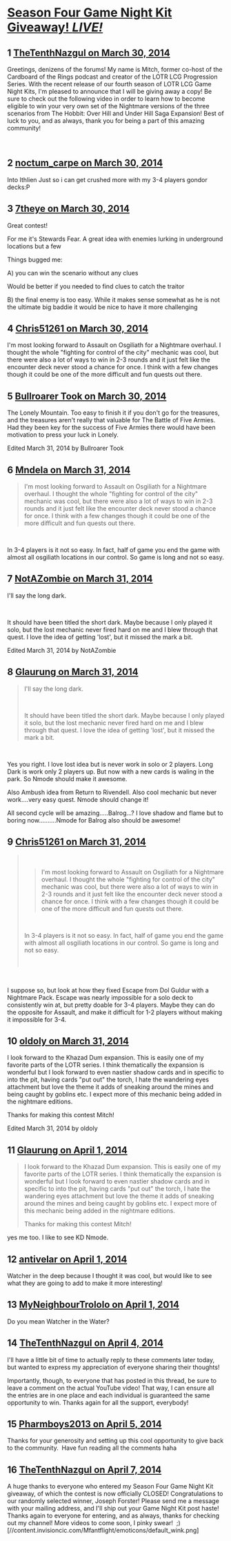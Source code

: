 # [Season Four Game Night Kit Giveaway! *LIVE!*](https://community.fantasyflightgames.com/topic/102705-season-four-game-night-kit-giveaway-live/)

## 1 [TheTenthNazgul on March 30, 2014](https://community.fantasyflightgames.com/topic/102705-season-four-game-night-kit-giveaway-live/?do=findComment&comment=1031850)

Greetings, denizens of the forums! My name is Mitch, former co-host of the Cardboard of the Rings podcast and creator of the LOTR LCG Progression Series. With the recent release of our fourth season of LOTR LCG Game Night Kits, I'm pleased to announce that I will be giving away a copy! Be sure to check out the following video in order to learn how to become eligible to win your very own set of the Nightmare versions of the three scenarios from The Hobbit: Over Hill and Under Hill Saga Expansion! Best of luck to you, and as always, thank you for being a part of this amazing community!

 







## 2 [noctum_carpe on March 30, 2014](https://community.fantasyflightgames.com/topic/102705-season-four-game-night-kit-giveaway-live/?do=findComment&comment=1032180)

Into Ithlien Just so i can get crushed more with my 3-4 players gondor decks:P

## 3 [7theye on March 30, 2014](https://community.fantasyflightgames.com/topic/102705-season-four-game-night-kit-giveaway-live/?do=findComment&comment=1032477)

Great contest!

For me it's Stewards Fear. A great idea with enemies lurking in underground locations but a few

Things bugged me:

A) you can win the scenario without any clues

Would be better if you needed to find clues to catch the traitor

B) the final enemy is too easy. While it makes sense somewhat as he is not the ultimate big baddie it would be nice to have it more challenging

## 4 [Chris51261 on March 30, 2014](https://community.fantasyflightgames.com/topic/102705-season-four-game-night-kit-giveaway-live/?do=findComment&comment=1032487)

I'm most looking forward to Assault on Osgiliath for a Nightmare overhaul. I thought the whole "fighting for control of the city" mechanic was cool, but there were also a lot of ways to win in 2-3 rounds and it just felt like the encounter deck never stood a chance for once. I think with a few changes though it could be one of the more difficult and fun quests out there.

## 5 [Bullroarer Took on March 30, 2014](https://community.fantasyflightgames.com/topic/102705-season-four-game-night-kit-giveaway-live/?do=findComment&comment=1032516)

The Lonely Mountain. Too easy to finish it if you don't go for the treasures, and the treasures aren't really that valuable for The Battle of Five Armies. Had they been key for the success of Five Armies there would have been motivation to press your luck in Lonely.

Edited March 31, 2014 by Bullroarer Took

## 6 [Mndela on March 31, 2014](https://community.fantasyflightgames.com/topic/102705-season-four-game-night-kit-giveaway-live/?do=findComment&comment=1032569)

> I'm most looking forward to Assault on Osgiliath for a Nightmare overhaul. I thought the whole "fighting for control of the city" mechanic was cool, but there were also a lot of ways to win in 2-3 rounds and it just felt like the encounter deck never stood a chance for once. I think with a few changes though it could be one of the more difficult and fun quests out there.

 

In 3-4 players is it not so easy. In fact, half of game you end the game with almost all osgiliath locations in our control. So game is long and not so easy.

## 7 [NotAZombie on March 31, 2014](https://community.fantasyflightgames.com/topic/102705-season-four-game-night-kit-giveaway-live/?do=findComment&comment=1032686)

I'll say the long dark.

 

It should have been titled the short dark. Maybe because I only played it solo, but the lost mechanic never fired hard on me and I blew through that quest. I love the idea of getting 'lost', but it missed the mark a bit.

Edited March 31, 2014 by NotAZombie

## 8 [Glaurung on March 31, 2014](https://community.fantasyflightgames.com/topic/102705-season-four-game-night-kit-giveaway-live/?do=findComment&comment=1032706)

> I'll say the long dark.
> 
>  
> 
> It should have been titled the short dark. Maybe because I only played it solo, but the lost mechanic never fired hard on me and I blew through that quest. I love the idea of getting 'lost', but it missed the mark a bit.

 

Yes you right. I love lost idea but is never work in solo or 2 players. Long Dark is work only 2 players up. But now with a new cards is waling in the park. So Nmode should make it awesome.

Also Ambush idea from Return to Rivendell. Also cool mechanic but never work….very easy quest. Nmode should change it!

All second cycle will be amazing…..Balrog…? I love shadow and flame but to boring now……….Nmode for Balrog also should be awesome!

## 9 [Chris51261 on March 31, 2014](https://community.fantasyflightgames.com/topic/102705-season-four-game-night-kit-giveaway-live/?do=findComment&comment=1032725)

>  
> 
> > I'm most looking forward to Assault on Osgiliath for a Nightmare overhaul. I thought the whole "fighting for control of the city" mechanic was cool, but there were also a lot of ways to win in 2-3 rounds and it just felt like the encounter deck never stood a chance for once. I think with a few changes though it could be one of the more difficult and fun quests out there.
> 
>  
> 
> In 3-4 players is it not so easy. In fact, half of game you end the game with almost all osgiliath locations in our control. So game is long and not so easy.
> 
>  

 

I suppose so, but look at how they fixed Escape from Dol Guldur with a Nightmare Pack. Escape was nearly impossible for a solo deck to consistently win at, but pretty doable for 3-4 players. Maybe they can do the opposite for Assault, and make it difficult for 1-2 players without making it impossible for 3-4.

## 10 [oldoly on March 31, 2014](https://community.fantasyflightgames.com/topic/102705-season-four-game-night-kit-giveaway-live/?do=findComment&comment=1033447)

I look forward to the Khazad Dum expansion. This is easily one of my favorite parts of the LOTR series. I think thematically the expansion is wonderful but I look forward to even nastier shadow cards and in specific to into the pit, having cards "put out" the torch, I hate the wandering eyes attachment but love the theme it adds of sneaking around the mines and being caught by goblins etc. I expect more of this mechanic being added in the nightmare editions.

Thanks for making this contest Mitch!

Edited March 31, 2014 by oldoly

## 11 [Glaurung on April 1, 2014](https://community.fantasyflightgames.com/topic/102705-season-four-game-night-kit-giveaway-live/?do=findComment&comment=1034070)

> I look forward to the Khazad Dum expansion. This is easily one of my favorite parts of the LOTR series. I think thematically the expansion is wonderful but I look forward to even nastier shadow cards and in specific to into the pit, having cards "put out" the torch, I hate the wandering eyes attachment but love the theme it adds of sneaking around the mines and being caught by goblins etc. I expect more of this mechanic being added in the nightmare editions.
> 
> Thanks for making this contest Mitch!

yes me too. I like to see KD Nmode.

## 12 [antivelar on April 1, 2014](https://community.fantasyflightgames.com/topic/102705-season-four-game-night-kit-giveaway-live/?do=findComment&comment=1034209)

Watcher in the deep because I thought it was cool, but would like to see what they are going to add to make it more interesting! 

## 13 [MyNeighbourTrololo on April 1, 2014](https://community.fantasyflightgames.com/topic/102705-season-four-game-night-kit-giveaway-live/?do=findComment&comment=1034257)

Do you mean Watcher in the Water?

## 14 [TheTenthNazgul on April 4, 2014](https://community.fantasyflightgames.com/topic/102705-season-four-game-night-kit-giveaway-live/?do=findComment&comment=1038891)

I'll have a little bit of time to actually reply to these comments later today, but wanted to express my appreciation of everyone sharing their thoughts!
 

Importantly, though, to everyone that has posted in this thread, be sure to leave a comment on the actual YouTube video! That way, I can ensure all the entries are in one place and each individual is guaranteed the same opportunity to win. Thanks again for all the support, everybody!

## 15 [Pharmboys2013 on April 5, 2014](https://community.fantasyflightgames.com/topic/102705-season-four-game-night-kit-giveaway-live/?do=findComment&comment=1039420)

Thanks for your generosity and setting up this cool opportunity to give back to the community.  Have fun reading all the comments haha

## 16 [TheTenthNazgul on April 7, 2014](https://community.fantasyflightgames.com/topic/102705-season-four-game-night-kit-giveaway-live/?do=findComment&comment=1041433)

A huge thanks to everyone who entered my Season Four Game Night Kit giveaway, of which the contest is now officially CLOSED! Congratulations to our randomly selected winner, Joseph Forster! Please send me a message with your mailing address, and I'll ship out your Game Night Kit post haste! Thanks again to everyone for entering, and as always, thanks for checking out my channel! More videos to come soon, I pinky swear!  ;) [//content.invisioncic.com/Mfantflight/emoticons/default_wink.png]

